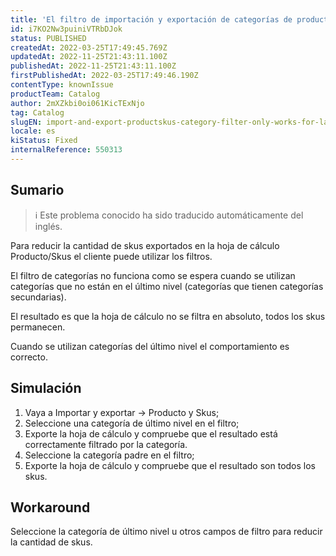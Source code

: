 ```yaml
---
title: 'El filtro de importación y exportación de categorías de productos/skus sólo funciona para las categorías de último nivel'
id: i7KO2Nw3puiniVTRbDJok
status: PUBLISHED
createdAt: 2022-03-25T17:49:45.769Z
updatedAt: 2022-11-25T21:43:11.100Z
publishedAt: 2022-11-25T21:43:11.100Z
firstPublishedAt: 2022-03-25T17:49:46.190Z
contentType: knownIssue
productTeam: Catalog
author: 2mXZkbi0oi061KicTExNjo
tag: Catalog
slugEN: import-and-export-productskus-category-filter-only-works-for-last-level-categories
locale: es
kiStatus: Fixed
internalReference: 550313
---
```


## Sumario

>ℹ️ Este problema conocido ha sido traducido automáticamente del inglés.


Para reducir la cantidad de skus exportados en la hoja de cálculo Producto/Skus el cliente puede utilizar los filtros.

El filtro de categorías no funciona como se espera cuando se utilizan categorías que no están en el último nivel (categorías que tienen categorías secundarias).

El resultado es que la hoja de cálculo no se filtra en absoluto, todos los skus permanecen.

Cuando se utilizan categorías del último nivel el comportamiento es correcto.



## Simulación



1. Vaya a Importar y exportar -> Producto y Skus;
2. Seleccione una categoría de último nivel en el filtro;
3. Exporte la hoja de cálculo y compruebe que el resultado está correctamente filtrado por la categoría.
4. Seleccione la categoría padre en el filtro;
5. Exporte la hoja de cálculo y compruebe que el resultado son todos los skus.



## Workaround


Seleccione la categoría de último nivel u otros campos de filtro para reducir la cantidad de skus.

